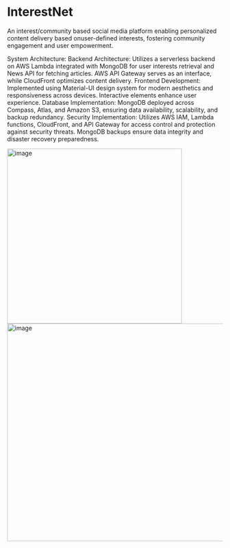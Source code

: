# InterestNet
An interest/community based social media platform enabling personalized content delivery based onuser-defined interests, fostering community engagement and user empowerment.

System Architecture:
Backend Architecture: Utilizes a serverless backend on AWS Lambda integrated with MongoDB for user interests retrieval and News API for fetching articles. AWS API Gateway serves as an interface, while CloudFront optimizes content delivery.
Frontend Development: Implemented using Material-UI design system for modern aesthetics and responsiveness across devices. Interactive elements enhance user experience.
Database Implementation: MongoDB deployed across Compass, Atlas, and Amazon S3, ensuring data availability, scalability, and backup redundancy.
Security Implementation: Utilizes AWS IAM, Lambda functions, CloudFront, and API Gateway for access control and protection against security threats. MongoDB backups ensure data integrity and disaster recovery preparedness.


<img width="408" alt="image" src="https://github.com/zerofie/InterestNet/assets/140784801/d46edbbc-bf5f-42d3-9ef1-e0eac3a81f69">

<img width="508" alt="image" src="https://github.com/zerofie/InterestNet/assets/140784801/524aecb0-8dc6-440b-81c7-ac20babc5cbe">
